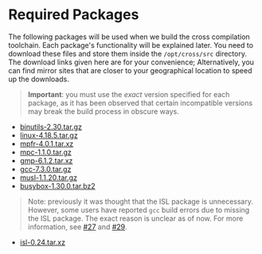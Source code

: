 # Required Packages

The following packages will be used when we build the
cross compilation toolchain. Each package's functionality will
be explained later. You need to download these files and store
them inside the `/opt/cross/src` directory. The download links given
here are for your convenience; Alternatively, you can find mirror
sites that are closer to your geographical location to speed up the
downloads.

> __Important__: you must use the _exact_ version specified for
> each package, as it has been observed that certain incompatible
> versions may break the build process in obscure ways.

* [binutils-2.30.tar.gz](https://ftp.gnu.org/gnu/binutils/binutils-2.30.tar.gz)
* [linux-4.18.5.tar.gz](https://mirrors.edge.kernel.org/pub/linux/kernel/v4.x/linux-4.18.5.tar.gz)
* [mpfr-4.0.1.tar.xz](https://ftp.gnu.org/gnu/mpfr/mpfr-4.0.1.tar.xz)
* [mpc-1.1.0.tar.gz](https://ftp.gnu.org/gnu/mpc/mpc-1.1.0.tar.gz)
* [gmp-6.1.2.tar.xz](https://ftp.gnu.org/pub/gnu/gmp/gmp-6.1.2.tar.xz)
* [gcc-7.3.0.tar.gz](https://ftp.gnu.org/gnu/gcc/gcc-7.3.0//gcc-7.3.0.tar.gz)
* [musl-1.1.20.tar.gz](http://git.musl-libc.org/cgit/musl/snapshot/musl-1.1.20.tar.gz)
* [busybox-1.30.0.tar.bz2](https://busybox.net/downloads/busybox-1.30.0.tar.bz2)

> Note: previously it was thought that the ISL package is unnecessary. However, some users
> have reported `gcc` build errors due to missing the ISL package. The exact reason
> is unclear as of now. For more information, see [#27](https://github.com/Unturned3/Microdot/issues/27)
> and [#29](https://github.com/Unturned3/Microdot/pull/29).

* [isl-0.24.tar.xz](https://gcc.gnu.org/pub/gcc/infrastructure/isl-0.24.tar.bz2)

